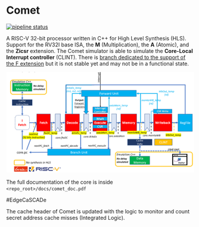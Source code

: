 # Comet

[![pipeline status](https://gitlab.inria.fr/srokicki/Comet/badges/master/pipeline.svg)](https://gitlab.inria.fr/srokicki/Comet/commits/master)

A RISC-V 32-bit processor written in C++ for High Level Synthesis (HLS).
Support for the RV32I base ISA, the **M** (Multiplication), the **A** (Atomic), and the **Zicsr** extension. The Comet simulator is able to simulate the **Core-Local Interrupt controller** (CLINT). There is [branch dedicated to the support of the F extension](https://gitlab.inria.fr/srokicki/Comet/tree/rv32imf) but it is not stable yet and may not be in a functional state.

![Comet Architecture Pipeline](./docs/global_macro_2.PNG)

The full documentation of the core is inside `<repo_root>/docs/comet_doc.pdf`

#EdgeCaSCADe

The cache header of Comet is updated with the logic to monitor and count secret address cache misses (Integrated Logic).
